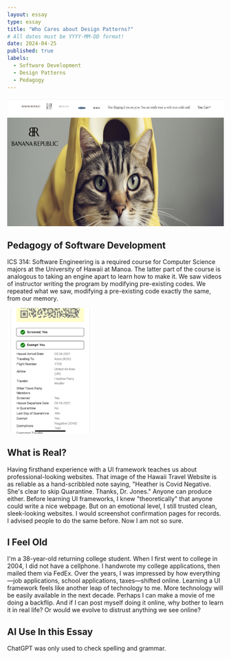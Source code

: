 ```yaml
---
layout: essay
type: essay
title: "Who Cares about Design Patterns?"
# All dates must be YYYY-MM-DD format!
date: 2024-04-25
published: true
labels:
  - Software Development
  - Design Patterns
  - Pedagogy
---
```

<img width="700px" height ="300px" class="rounded float-start pe-4" src="./Fake-bananarepublic.jpg">





## Pedagogy of Software Development

ICS 314: Software Engineering is a required course for Computer Science majors at the University of Hawaii at Manoa. The latter part of the course is analogous to taking an engine apart to learn how to make it. We saw videos of instructor writing the program by modifying  pre-existing codes. We repeated what we saw, modifying a pre-existing code exactly the same, from our memory. 


 

<img width="200px"  class="rounded float-start pe-4" src="./IMG_2709.jpg">


## What is Real?

Having firsthand experience with a UI framework teaches us about professional-looking websites. That image of the Hawaii Travel Website is as reliable as a hand-scribbled note saying, "Heather is Covid Negative. She's clear to skip Quarantine. Thanks, Dr. Jones." Anyone can produce either. Before learning UI frameworks, I knew "theoretically" that anyone could write a nice webpage. But on an emotional level, I still trusted clean, sleek-looking websites. I would screenshot confirmation pages for records. I advised people to do the same before. Now I am not so sure.

## I Feel Old

I'm a 38-year-old returning college student. When I first went to college in 2004, I did not have a cellphone. I handwrote my college applications, then mailed them via FedEx. Over the years, I was impressed by how everything—job applications, school applications, taxes—shifted online. Learning a UI framework feels like another leap of technology to me. More technology will be easily available in the next decade. Perhaps I can make a movie of me doing a backflip. And if I can post myself doing it online, why bother to learn it in real life? Or would we evolve to distrust anything we see online?

## AI Use In this Essay

ChatGPT was only used to check spelling and grammar. 
